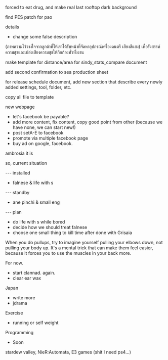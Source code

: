forced to eat drug, and make real last rooftop dark background

find PES patch for pao

details
- change some false description

 (ภาพความไว้วางใจจากลูกค้าที่ให้เราได้รับหน้าที่จัดหาอุปกรณ์เครื่องดนตรี เสียงสีแสง) เพื่อรังสรรค์ความสุขและเปล่งเสียงความสุขให้กึกก้องทั่วทั้งงาน


make template for distance/area for sindy_stats_compare document

add second confirmation to sea production sheet

for release schedule document, add new section that describe every newly added settings, tool, folder, etc.

copy all file to template

new webpage
- let's facebook be payable?
- add more content, fix content, copy good point from other (because we have none, we can start new!)
- post setA-E to facebook
- promote via multiple facebook page
- buy ad on google, facebook.

ambrosia it is

so, current situation

--- installed
- falnese & life with s

--- standby
- ane pinchi & small eng

--- plan
- do life with s while bored
- decide how we should treat falnese
- choose one small thing to kill time after done with Grisaia

When you do pullups, try to imagine yourself pulling your elbows down, not pulling your body up. It's a mental trick that can make them feel easier, because it forces you to use the muscles in your back more.

For now.
- start clannad. again.
- clear ear wax

Japan
- write more
- jdrama

Exercise
- running or self weight

Programming
- Soon

stardew valley, 
NieR:Automata,
E3 games (shit I need ps4...)



